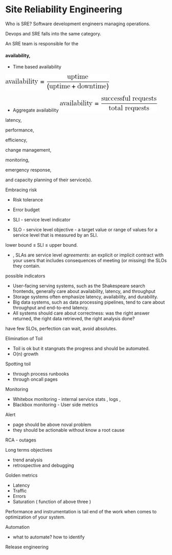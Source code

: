 # Site Reliability Engineering

Who is SRE? Software development engineers managing operations.

Devops and SRE falls into the same category.

An SRE team is responsible for the 

#### availability, 

- Time based availability 

![img](assets/a3KcNq4YhUaJjp2HXuhNTap3CqAk-3s_NOZILk4hhqe0p4q99fP7mgOjrqOhl2aJniSerd_jT8wv0PH9kGtkucgRHP7D1FWBm5hBpA=s0.png)

- Aggregate availability 
  ![img](assets/IBFAixHY-GpJm8DW8EL9yKCaKiRdv_-3lHtYonZy40NLio19oPiLWnT24w9U45LSTb02-OYmrqtD2PLRy2ujoQcb81MlSTtjp8qYYTw=s0.png)



latency,

performance, 

efficiency, 

change management, 

monitoring, 

emergency response, 

and capacity planning of their service(s). 







Embracing risk

- Risk tolerance 
- Error budget 



- SLI - service level indicator 

- SLO - service level objective  - a target value or range of values for a service level that is measured by an SLI.

 lower bound ≤ SLI ≤ upper bound. 

- , SLAs are service level *agreements*: an explicit or implicit contract with your users that includes consequences of meeting (or missing) the SLOs they contain. 



possible indicators

- User-facing serving systems, such as the Shakespeare search frontends, generally care about availability, latency, and throughput
- Storage systems often emphasize latency, availability, and durability.
- Big data systems, such as data processing pipelines, tend to care about throughput and end-to-end latency.
- All systems should care about correctness: was the right answer returned, the right data retrieved, the right analysis done?



have few SLOs, perfection can wait, avoid absolutes.







Elimination of Toil 

- Toil is ok but it stangnats the progress and should be automated.
- O(n) growth 

Spotting toil 

- through process runbooks
- through oncall pages 



Monitoring 

- Whitebox monitoring  - internal service stats , logs ,  
- Blackbox monitoring - User side metrics 



Alert 

- page should be above noval problem 
- they should be actionable without know a root cause 

RCA - outages 



Long terms objectives

- trend analysis 
- retrospective and debugging



Golden metrics

- Latency 
- Traffic 
- Errors
- Saturation ( function of above three )



Performance and instrumentation is tail end of the work when comes to optimization of your system.



Automation 

- what to automate? how to identify 



Release engineering 



​	















​	



